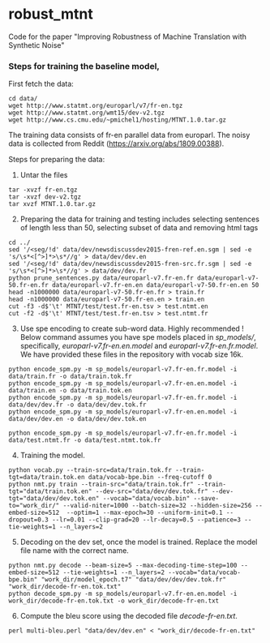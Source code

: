 # robust_mtnt
Code for the paper "Improving Robustness of Machine Translation with Synthetic Noise"

### Steps for training the baseline model,
 
First fetch the data:

```
cd data/
wget http://www.statmt.org/europarl/v7/fr-en.tgz
wget http://www.statmt.org/wmt15/dev-v2.tgz
wget http://www.cs.cmu.edu/~pmichel1/hosting/MTNT.1.0.tar.gz
```

The training data consists of fr-en parallel data from europarl. The noisy data is collected from Reddit (https://arxiv.org/abs/1809.00388).

Steps for preparing the data:
1. Untar the files
```
tar -xvzf fr-en.tgz
tar -xvzf dev-v2.tgz
tar xvzf MTNT.1.0.tar.gz
```

2. Preparing the data for training and testing includes selecting sentences of length less than 50, selecting subset of data and removing html tags
```
cd ../
sed '/<seg/!d' data/dev/newsdiscussdev2015-fren-ref.en.sgm | sed -e 's/\s*<[^>]*>\s*//g' > data/dev/dev.en
sed '/<seg/!d' data/dev/newsdiscussdev2015-fren-src.fr.sgm | sed -e 's/\s*<[^>]*>\s*//g' > data/dev/dev.fr
python prune_sentences.py data/europarl-v7.fr-en.fr data/europarl-v7-50.fr-en.fr data/europarl-v7.fr-en.en data/europarl-v7-50.fr-en.en 50
head -n1000000 data/europarl-v7-50.fr-en.fr > train.fr
head -n1000000 data/europarl-v7-50.fr-en.en > train.en
cut -f3 -d$'\t' MTNT/test/test.fr-en.tsv > test.ntmt.en
cut -f2 -d$'\t' MTNT/test/test.fr-en.tsv > test.ntmt.fr
```

3. Use spe encoding to create sub-word data. Highly recommended ! Below command assumes you have spe models placed in _sp_models/_, specifically, _europarl-v7.fr-en.en.model_ and _europarl-v7.fr-en.fr.model_. We have provided these files in the repository with vocab size 16k.
```
python encode_spm.py -m sp_models/europarl-v7.fr-en.fr.model -i data/train.fr -o data/train.tok.fr
python encode_spm.py -m sp_models/europarl-v7.fr-en.en.model -i data/train.en -o data/train.tok.en
python encode_spm.py -m sp_models/europarl-v7.fr-en.fr.model -i data/dev/dev.fr -o data/dev/dev.tok.fr
python encode_spm.py -m sp_models/europarl-v7.fr-en.en.model -i data/dev/dev.en -o data/dev/dev.tok.en

python encode_spm.py -m sp_models/europarl-v7.fr-en.fr.model -i data/test.ntmt.fr -o data/test.ntmt.tok.fr
```

4. Training the model.
```
python vocab.py --train-src=data/train.tok.fr --train-tgt=data/train.tok.en data/vocab-bpe.bin --freq-cutoff 0
python nmt.py train --train-src="data/train.tok.fr" --train-tgt="data/train.tok.en" --dev-src="data/dev/dev.tok.fr" --dev-tgt="data/dev/dev.tok.en" --vocab="data/vocab.bin" --save-to="work_dir/" --valid-niter=1000 --batch-size=32 --hidden-size=256 --embed-size=512  --optim=1 --max-epoch=30 --uniform-init=0.1 --dropout=0.3 --lr=0.01 --clip-grad=20 --lr-decay=0.5 --patience=3 --tie-weights=1 --n_layers=2
```

5. Decoding on the dev set, once the model is trained. Replace the model file name with the correct name.
```
python nmt.py decode --beam-size=5 --max-decoding-time-step=100 --embed-size=512 --tie-weights=1 --n_layers=2 --vocab="data/vocab-bpe.bin" "work_dir/model_epoch.t7" "data/dev/dev/dev.tok.fr" "work_dir/decode-fr-en.tok.txt"
python decode_spm.py -m sp_models/europarl-v7.fr-en.en.model -i work_dir/decode-fr-en.tok.txt -o work_dir/decode-fr-en.txt
```

6. Compute the bleu score using the decoded file _decode-fr-en.txt_.
```
perl multi-bleu.perl "data/dev/dev.en" < "work_dir/decode-fr-en.txt"
```
